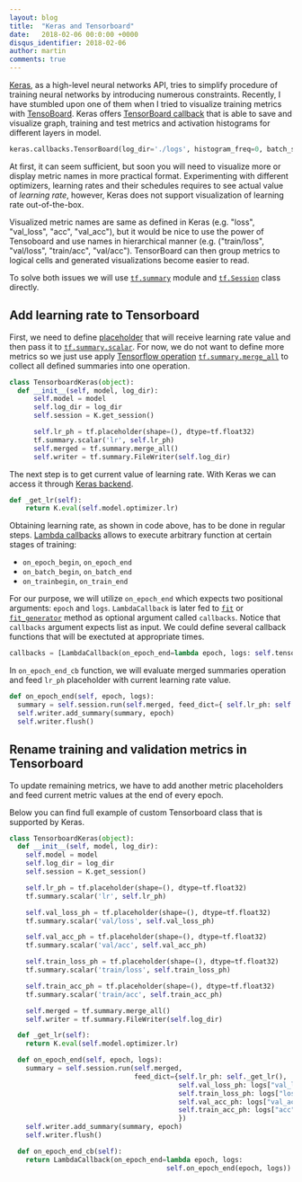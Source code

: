 ```yaml
---
layout: blog
title:  "Keras and Tensorboard"
date:   2018-02-06 00:0:00 +0000
disqus_identifier: 2018-02-06
author: martin
comments: true
---
```


[Keras](https://keras.io/), as a high-level neural networks API, tries to simplify procedure of training neural networks by introducing numerous constraints.
Recently, I have stumbled upon one of them when I tried to visualize training metrics with [TensoBoard](https://www.tensorflow.org/programmers_guide/summaries_and_tensorboard).
Keras offers [TensorBoard callback](https://keras.io/callbacks/#tensorboard) that is able to save and visualize graph, training and test metrics and activation histograms for different layers in model.

```python
keras.callbacks.TensorBoard(log_dir='./logs', histogram_freq=0, batch_size=32, write_graph=True, write_grads=False, write_images=False, embeddings_freq=0, embeddings_layer_names=None, embeddings_metadata=None)
```

At first, it can seem sufficient, but soon you will need to visualize more or display metric names in more practical format.
Experimenting with different optimizers, learning rates and their schedules requires to see actual value of *learning rate*, however, Keras does not support visualization of learning rate out-of-the-box.

Visualized metric names are same as defined in Keras (e.g. "loss", "val_loss", "acc", "val_acc"), but it would be nice to use the power of Tensoboard and use names in hierarchical manner (e.g. ("train/loss", "val/loss", "train/acc", "val/acc"). TensorBoard can then group metrics to logical cells and generated visualizations become easier to read.

To solve both issues we will use [`tf.summary`](https://www.tensorflow.org/api_docs/python/tf/summary) module and [`tf.Session`](https://www.tensorflow.org/api_docs/python/tf/Session) class directly.

## Add learning rate to Tensorboard
First, we need to define [placeholder](https://www.tensorflow.org/api_docs/python/tf/placeholder) that will receive learning rate value and then pass it to [`tf.summary.scalar`](https://www.tensorflow.org/api_docs/python/tf/summary/scalar).
For now, we do not want to define more metrics so we just use apply [Tensorflow operation](https://www.tensorflow.org/api_docs/python/tf/Operation) [`tf.summary.merge_all`](https://www.tensorflow.org/api_docs/python/tf/summary/merge_all) to collect all defined summaries into one operation.

```python
class TensorboardKeras(object):
  def __init__(self, model, log_dir):
      self.model = model
      self.log_dir = log_dir
      self.session = K.get_session()

      self.lr_ph = tf.placeholder(shape=(), dtype=tf.float32)
      tf.summary.scalar('lr', self.lr_ph)
      self.merged = tf.summary.merge_all()
      self.writer = tf.summary.FileWriter(self.log_dir)
```

The next step is to get current value of learning rate. With Keras we can access it through [Keras backend](https://keras.io/backend/).

```python
def _get_lr(self):
    return K.eval(self.model.optimizer.lr)
```

Obtaining learning rate, as shown in code above, has to be done in regular steps.
[Lambda callbacks](https://keras.io/callbacks/#lambdacallback) allows to execute arbitrary function at certain stages of training:
* `on_epoch_begin`, `on_epoch_end`
* `on_batch_begin`, `on_batch_end`
* `on_trainbegin`, `on_train_end`

For our purpose, we will utilize `on_epoch_end` which expects two positional arguments: `epoch` and `logs`.
`LambdaCallback` is later fed to [`fit`](https://keras.io/models/sequential/#fit) or [`fit_generator`](https://keras.io/models/sequential/#fit_generator) method as optional argument called `callbacks`.
Notice that `callbacks` argument expects list as input. We could define several callback functions that will be exectuted at appropriate times.

```python
callbacks = [LambdaCallback(on_epoch_end=lambda epoch, logs: self.tensorboard.on_epoch_end_cb(epoch, logs))]
```

In `on_epoch_end_cb` function, we will evaluate merged summaries operation and feed `lr_ph` placeholder with current learning rate value.

```python
def on_epoch_end(self, epoch, logs):
  summary = self.session.run(self.merged, feed_dict={ self.lr_ph: self._get_lr() })
  self.writer.add_summary(summary, epoch)
  self.writer.flush()
```

## Rename training and validation metrics in Tensorboard
To update remaining metrics, we have to add another metric placeholders and feed current metric values at the end of every epoch.

Below you can find full example of custom Tensorboard class that is supported by Keras.

```python
class TensorboardKeras(object):
  def __init__(self, model, log_dir):
    self.model = model
    self.log_dir = log_dir
    self.session = K.get_session()

    self.lr_ph = tf.placeholder(shape=(), dtype=tf.float32)
    tf.summary.scalar('lr', self.lr_ph)

    self.val_loss_ph = tf.placeholder(shape=(), dtype=tf.float32)
    tf.summary.scalar('val/loss', self.val_loss_ph)

    self.val_acc_ph = tf.placeholder(shape=(), dtype=tf.float32)
    tf.summary.scalar('val/acc', self.val_acc_ph)

    self.train_loss_ph = tf.placeholder(shape=(), dtype=tf.float32)
    tf.summary.scalar('train/loss', self.train_loss_ph)

    self.train_acc_ph = tf.placeholder(shape=(), dtype=tf.float32)
    tf.summary.scalar('train/acc', self.train_acc_ph)

    self.merged = tf.summary.merge_all()
    self.writer = tf.summary.FileWriter(self.log_dir)

  def _get_lr(self):
    return K.eval(self.model.optimizer.lr)

  def on_epoch_end(self, epoch, logs):
    summary = self.session.run(self.merged,
                               feed_dict={self.lr_ph: self._get_lr(),
                                          self.val_loss_ph: logs["val_loss"],
                                          self.train_loss_ph: logs["loss"],
                                          self.val_acc_ph: logs["val_acc"],
                                          self.train_acc_ph: logs["acc"]
                                          })
    self.writer.add_summary(summary, epoch)
    self.writer.flush()

  def on_epoch_end_cb(self):
    return LambdaCallback(on_epoch_end=lambda epoch, logs:
                                       self.on_epoch_end(epoch, logs))
```

